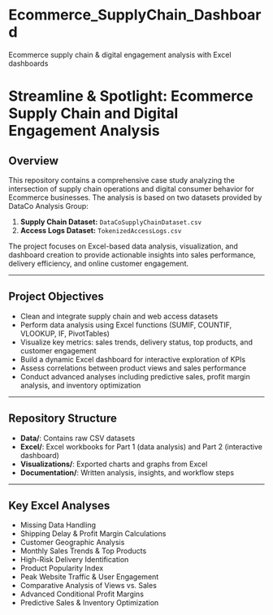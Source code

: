 # Ecommerce_SupplyChain_Dashboard
Ecommerce supply chain &amp; digital engagement analysis with Excel dashboards
# Streamline & Spotlight: Ecommerce Supply Chain and Digital Engagement Analysis

## Overview
This repository contains a comprehensive case study analyzing the intersection of supply chain operations and digital consumer behavior for Ecommerce businesses. The analysis is based on two datasets provided by DataCo Analysis Group:

1. **Supply Chain Dataset:** `DataCoSupplyChainDataset.csv`
2. **Access Logs Dataset:** `TokenizedAccessLogs.csv`

The project focuses on Excel-based data analysis, visualization, and dashboard creation to provide actionable insights into sales performance, delivery efficiency, and online customer engagement.

---

## **Project Objectives**
- Clean and integrate supply chain and web access datasets
- Perform data analysis using Excel functions (SUMIF, COUNTIF, VLOOKUP, IF, PivotTables)
- Visualize key metrics: sales trends, delivery status, top products, and customer engagement
- Build a dynamic Excel dashboard for interactive exploration of KPIs
- Assess correlations between product views and sales performance
- Conduct advanced analyses including predictive sales, profit margin analysis, and inventory optimization

---

## **Repository Structure**
- **Data/**: Contains raw CSV datasets
- **Excel/**: Excel workbooks for Part 1 (data analysis) and Part 2 (interactive dashboard)
- **Visualizations/**: Exported charts and graphs from Excel
- **Documentation/**: Written analysis, insights, and workflow steps

---

## **Key Excel Analyses**
- Missing Data Handling
- Shipping Delay & Profit Margin Calculations
- Customer Geographic Analysis
- Monthly Sales Trends & Top Products
- High-Risk Delivery Identification
- Product Popularity Index
- Peak Website Traffic & User Engagement
- Comparative Analysis of Views vs. Sales
- Advanced Conditional Profit Margins
- Predictive Sales & Inventory Optimization
